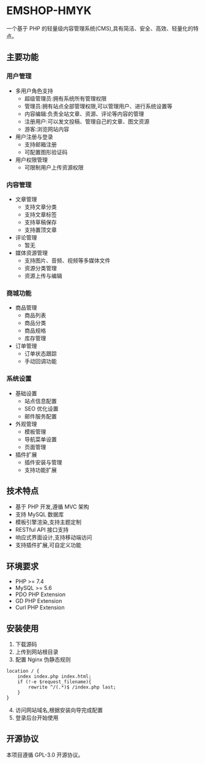 # EMSHOP-HMYK

一个基于 PHP 的轻量级内容管理系统(CMS),具有简洁、安全、高效、轻量化的特点。

## 主要功能

### 用户管理

- 多用户角色支持
  - 超级管理员:拥有系统所有管理权限
  - 管理员:拥有站点全部管理权限,可以管理用户、进行系统设置等
  - 内容编辑:负责全站文章、资源、评论等内容的管理
  - 注册用户:可以发文投稿、管理自己的文章、图文资源
  - 游客:浏览网站内容
- 用户注册与登录
  - 支持邮箱注册
  - 可配置图形验证码
- 用户权限管理
  - 可限制用户上传资源权限

### 内容管理

- 文章管理
  - 支持文章分类
  - 支持文章标签
  - 支持草稿保存
  - 支持置顶文章
- 评论管理
  - 暂无
- 媒体资源管理
  - 支持图片、音频、视频等多媒体文件
  - 资源分类管理
  - 资源上传与编辑

### 商城功能

- 商品管理
  - 商品列表
  - 商品分类
  - 商品规格
  - 库存管理
- 订单管理
  - 订单状态跟踪
  - 手动回调功能

### 系统设置

- 基础设置
  - 站点信息配置
  - SEO 优化设置
  - 邮件服务配置
- 外观管理
  - 模板管理
  - 导航菜单设置
  - 页面管理
- 插件扩展
  - 插件安装与管理
  - 支持功能扩展

## 技术特点

- 基于 PHP 开发,遵循 MVC 架构
- 支持 MySQL 数据库
- 模板引擎渲染,支持主题定制
- RESTful API 接口支持
- 响应式界面设计,支持移动端访问
- 支持插件扩展,可自定义功能

## 环境要求

- PHP >= 7.4
- MySQL >= 5.6
- PDO PHP Extension
- GD PHP Extension
- Curl PHP Extension

## 安装使用

1. 下载源码
2. 上传到网站根目录
3. 配置 Nginx 伪静态规则

```nginx
location / {
    index index.php index.html;
    if (!-e $request_filename){
        rewrite ^/(.*)$ /index.php last;
    }
}
```

4. 访问网站域名,根据安装向导完成配置
5. 登录后台开始使用

## 开源协议

本项目遵循 GPL-3.0 开源协议。
